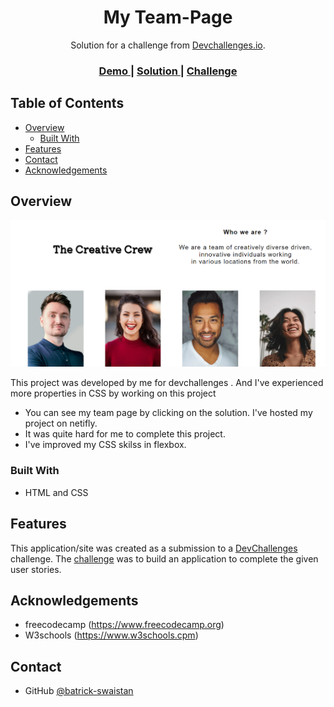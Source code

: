<!-- Please update value in the {}  -->

<h1 align="center">My Team-Page</h1>

<div align="center">
   Solution for a challenge from  <a href="http://devchallenges.io" target="_blank">Devchallenges.io</a>.
</div>

<div align="center">
  <h3>
    <a href="https://unruffled-engelbart-069be4.netlify.app/">
      Demo
    </a>
    <span> | </span>
    <a href="https://unruffled-engelbart-069be4.netlify.app/">
      Solution
    </a>
    <span> | </span>
    <a href="https://devchallenges.io/challenges/hhmesazsqgKXrTkYkt0U">
      Challenge
    </a>
  </h3>
</div>

<!-- TABLE OF CONTENTS -->

## Table of Contents

- [Overview](#overview)
  - [Built With](#built-with)
- [Features](#features)
- [Contact](#contact)
- [Acknowledgements](#acknowledgements)

<!-- OVERVIEW -->

## Overview

![screenshot](https://github.com/batrick-swaistan/team-page/blob/main/Capture.PNG)

This project was developed by me for devchallenges . And I've experienced more properties in CSS by working on this project 

- You can see my team page by clicking on the solution. I've hosted my project on netifly.
- It was quite hard for me to complete this project.
- I've improved my CSS skilss in flexbox.

### Built With

<!-- This section should list any major frameworks that you built your project using. Here are a few examples.-->

- HTML and CSS

## Features

<!-- List the features of your application or follow the template. Don't share the figma file here :) -->

This application/site was created as a submission to a [DevChallenges](https://devchallenges.io/challenges) challenge. The [challenge](https://devchallenges.io/challenges/hhmesazsqgKXrTkYkt0U) was to build an application to complete the given user stories.


## Acknowledgements

<!-- This section should list any articles or add-ons/plugins that helps you to complete the project. This is optional but it will help you in the future. For exmpale -->

- freecodecamp (https://www.freecodecamp.org)
- W3schools (https://www.w3schools.cpm)

## Contact


- GitHub [@batrick-swaistan](https://github.com/batrick-swaistan)

